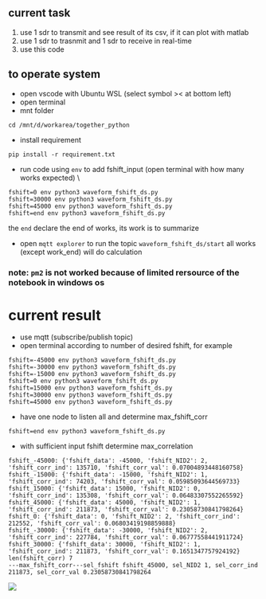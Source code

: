 ## current task
1. use 1 sdr to transmit and see result of its csv, if it can plot with matlab
2. use 1 sdr to trasnmit and 1 sdr to receive in real-time
3. use this code


## to operate system
- open vscode with Ubuntu WSL (select symbol >< at bottom left)
- open terminal
- mnt folder
```
cd /mnt/d/workarea/together_python                                                                                                                                                                            
```
- install requirement
```
pip install -r requirement.txt
```

- run code using `env` to add fshift_input
(open terminal with how many works expected) \
```
fshift=0 env python3 waveform_fshift_ds.py 
fshift=30000 env python3 waveform_fshift_ds.py 
fshift=45000 env python3 waveform_fshift_ds.py 
fshift=end env python3 waveform_fshift_ds.py 
```
the `end` declare the end of works, its work is to summarize 

- open `mqtt explorer` to run the topic `waveform_fshift_ds/start`
all works (except work_end) will do calculation

### note: `pm2` is not worked because of limited rersource of the notebook in windows os

# current result
- use mqtt (subscribe/publish topic)
- open terminal according to number of desired fshift, for example
```
fshift=-45000 env python3 waveform_fshift_ds.py 
fshift=-30000 env python3 waveform_fshift_ds.py 
fshift=-15000 env python3 waveform_fshift_ds.py 
fshift=0 env python3 waveform_fshift_ds.py 
fshift=15000 env python3 waveform_fshift_ds.py
fshift=30000 env python3 waveform_fshift_ds.py
fshift=45000 env python3 waveform_fshift_ds.py 
```
- have one node to listen all and determine max_fshift_corr
```
fshift=end env python3 waveform_fshift_ds.py
```
- with sufficient input fshift determine max_correlation 
```
fshift_-45000: {'fshift_data': -45000, 'fshift_NID2': 2, 'fshift_corr_ind': 135710, 'fshift_corr_val': 0.07004893448160758}
fshift_-15000: {'fshift_data': -15000, 'fshift_NID2': 1, 'fshift_corr_ind': 74203, 'fshift_corr_val': 0.05985093644569733}
fshift_15000: {'fshift_data': 15000, 'fshift_NID2': 0, 'fshift_corr_ind': 135308, 'fshift_corr_val': 0.06483307552265592}
fshift_45000: {'fshift_data': 45000, 'fshift_NID2': 1, 'fshift_corr_ind': 211873, 'fshift_corr_val': 0.23058730841798264}
fshift_0: {'fshift_data': 0, 'fshift_NID2': 2, 'fshift_corr_ind': 212552, 'fshift_corr_val': 0.06803419198859888}
fshift_-30000: {'fshift_data': -30000, 'fshift_NID2': 2, 'fshift_corr_ind': 227784, 'fshift_corr_val': 0.06777558441911724}
fshift_30000: {'fshift_data': 30000, 'fshift_NID2': 1, 'fshift_corr_ind': 211873, 'fshift_corr_val': 0.1651347757924192}
len(fshift_corr) 7
---max_fshift_corr---sel_fshift fshift_45000, sel_NID2 1, sel_corr_ind 211873, sel_corr_val 0.23058730841798264  
```
<img src=https://github.com/user-attachments/assets/10b7c001-6ce4-45d8-bf96-7d04c0d12171>


